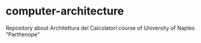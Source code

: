 # computer-architecture
Repository about Architettura dei Calcolatori course of University of Naples "Parthenope"
